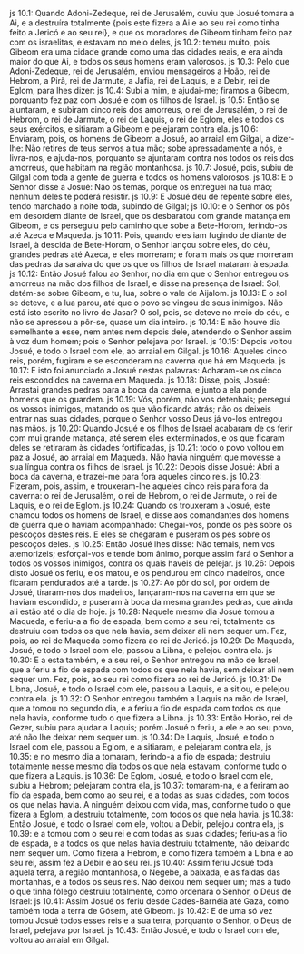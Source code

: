 js 10.1: Quando Adoni-Zedeque, rei de Jerusalém, ouviu que Josué tomara a Ai, e a destruíra totalmente {pois este fizera a Ai e ao seu rei como tinha feito a Jericó e ao seu rei}, e que os moradores de Gibeom tinham feito paz com os israelitas, e estavam no meio deles,
js 10.2: temeu muito, pois Gibeom era uma cidade grande como uma das cidades reais, e era ainda maior do que Ai, e todos os seus homens eram valorosos.
js 10.3: Pelo que Adoni-Zedeque, rei de Jerusalém, enviou mensageiros a Hoão, rei de Hebrom, a Pirã, rei de Jarmute, a Jafia, rei de Laquis, e a Debir, rei de Eglom, para lhes dizer:
js 10.4: Subi a mim, e ajudai-me; firamos a Gibeom, porquanto fez paz com Josué e com os filhos de Israel.
js 10.5: Então se ajuntaram, e subiram cinco reis dos amorreus, o rei de Jerusalém, o rei de Hebrom, o rei de Jarmute, o rei de Laquis, o rei de Eglom, eles e todos os seus exércitos, e sitiaram a Gibeom e pelejaram contra ela.
js 10.6: Enviaram, pois, os homens de Gibeom a Josué, ao arraial em Gilgal, a dizer-lhe: Não retires de teus servos a tua mão; sobe apressadamente a nós, e livra-nos, e ajuda-nos, porquanto se ajuntaram contra nós todos os reis dos amorreus, que habitam na região montanhosa.
js 10.7: Josué, pois, subiu de Gilgal com toda a gente de guerra e todos os homens valorosos.
js 10.8: E o Senhor disse a Josué: Não os temas, porque os entreguei na tua mão; nenhum deles te poderá resistir.
js 10.9: E Josué deu de repente sobre eles, tendo marchado a noite toda, subindo de Gilgal;
js 10.10: e o Senhor os pôs em desordem diante de Israel, que os desbaratou com grande matança em Gibeom, e os perseguiu pelo caminho que sobe a Bete-Horom, ferindo-os até Azeca e Maqueda.
js 10.11: Pois, quando eles iam fugindo de diante de Israel, à descida de Bete-Horom, o Senhor lançou sobre eles, do céu, grandes pedras até Azeca, e eles morreram; e foram mais os que morreram das pedras da saraiva do que os que os filhos de Israel mataram à espada.
js 10.12: Então Josué falou ao Senhor, no dia em que o Senhor entregou os amorreus na mão dos filhos de Israel, e disse na presença de Israel: Sol, detém-se sobre Gibeom, e tu, lua, sobre o vale de Aijalom.
js 10.13: E o sol se deteve, e a lua parou, até que o povo se vingou de seus inimigos. Não está isto escrito no livro de Jasar? O sol, pois, se deteve no meio do céu, e não se apressou a pôr-se, quase um dia inteiro.
js 10.14: E não houve dia semelhante a esse, nem antes nem depois dele, atendendo o Senhor assim à voz dum homem; pois o Senhor pelejava por Israel.
js 10.15: Depois voltou Josué, e todo o Israel com ele, ao arraial em Gilgal.
js 10.16: Aqueles cinco reis, porém, fugiram e se esconderam na caverna que há em Maqueda.
js 10.17: E isto foi anunciado a Josué nestas palavras: Acharam-se os cinco reis escondidos na caverna em Maqueda.
js 10.18: Disse, pois, Josué: Arrastai grandes pedras para a boca da caverna, e junto a ela ponde homens que os guardem.
js 10.19: Vós, porém, não vos detenhais; persegui os vossos inimigos, matando os que vão ficando atrás; não os deixeis entrar nas suas cidades, porque o Senhor vosso Deus já vo-los entregou nas mãos.
js 10.20: Quando Josué e os filhos de Israel acabaram de os ferir com mui grande matança, até serem eles exterminados, e os que ficaram deles se retiraram às cidades fortificadas,
js 10.21: todo o povo voltou em paz a Josué, ao arraial em Maqueda. Não havia ninguém que movesse a sua língua contra os filhos de Israel.
js 10.22: Depois disse Josué: Abri a boca da caverna, e trazei-me para fora aqueles cinco reis.
js 10.23: Fizeram, pois, assim, e trouxeram-lhe aqueles cinco reis para fora da caverna: o rei de Jerusalém, o rei de Hebrom, o rei de Jarmute, o rei de Laquis, e o rei de Eglom.
js 10.24: Quando os trouxeram a Josué, este chamou todos os homens de Israel, e disse aos comandantes dos homens de guerra que o haviam acompanhado: Chegai-vos, ponde os pés sobre os pescoços destes reis. E eles se chegaram e puseram os pés sobre os pescoços deles.
js 10.25: Então Josué lhes disse: Não temais, nem vos atemorizeis; esforçai-vos e tende bom ânimo, porque assim fará o Senhor a todos os vossos inimigos, contra os quais haveis de pelejar.
js 10.26: Depois disto Josué os feriu, e os matou, e os pendurou em cinco madeiros, onde ficaram pendurados até a tarde.
js 10.27: Ao pôr do sol, por ordem de Josué, tiraram-nos dos madeiros, lançaram-nos na caverna em que se haviam escondido, e puseram à boca da mesma grandes pedras, que ainda ali estão até o dia de hoje.
js 10.28: Naquele mesmo dia Josué tomou a Maqueda, e feriu-a a fio de espada, bem como a seu rei; totalmente os destruiu com todos os que nela havia, sem deixar ali nem sequer um. Fez, pois, ao rei de Maqueda como fizera ao rei de Jericó.
js 10.29: De Maqueda, Josué, e todo o Israel com ele, passou a Libna, e pelejou contra ela.
js 10.30: E a esta também, e a seu rei, o Senhor entregou na mão de Israel, que a feriu a fio de espada com todos os que nela havia, sem deixar ali nem sequer um. Fez, pois, ao seu rei como fizera ao rei de Jericó.
js 10.31: De Libna, Josué, e todo o Israel com ele, passou a Laquis, e a sitiou, e pelejou contra ela.
js 10.32: O Senhor entregou também a Laquis na mão de Israel, que a tomou no segundo dia, e a feriu a fio de espada com todos os que nela havia, conforme tudo o que fizera a Libna.
js 10.33: Então Horão, rei de Gezer, subiu para ajudar a Laquis; porém Josué o feriu, a ele e ao seu povo, até não lhe deixar nem sequer um.
js 10.34: De Laquis, Josué, e todo o Israel com ele, passou a Eglom, e a sitiaram, e pelejaram contra ela,
js 10.35: e no mesmo dia a tomaram, ferindo-a a fio de espada; destruiu totalmente nesse mesmo dia todos os que nela estavam, conforme tudo o que fizera a Laquis.
js 10.36: De Eglom, Josué, e todo o Israel com ele, subiu a Hebrom; pelejaram contra ela,
js 10.37: tomaram-na, e a feriram ao fio da espada, bem como ao seu rei, e a todas as suas cidades, com todos os que nelas havia. A ninguém deixou com vida, mas, conforme tudo o que fizera a Eglom, a destruiu totalmente, com todos os que nela havia.
js 10.38: Então Josué, e todo o Israel com ele, voltou a Debir, pelejou contra ela,
js 10.39: e a tomou com o seu rei e com todas as suas cidades; feriu-as a fio de espada, e a todos os que nelas havia destruiu totalmente, não deixando nem sequer um. Como fizera a Hebrom, e como fizera também a Libna e ao seu rei, assim fez a Debir e ao seu rei.
js 10.40: Assim feriu Josué toda aquela terra, a região montanhosa, o Negebe, a baixada, e as faldas das montanhas, e a todos os seus reis. Não deixou nem sequer um; mas a tudo o que tinha fôlego destruiu totalmente, como ordenara o Senhor, o Deus de Israel:
js 10.41: Assim Josué os feriu desde Cades-Barnéia até Gaza, como também toda a terra de Gósem, até Gibeom.
js 10.42: E de uma só vez tomou Josué todos esses reis e a sua terra, porquanto o Senhor, o Deus de Israel, pelejava por Israel.
js 10.43: Então Josué, e todo o Israel com ele, voltou ao arraial em Gilgal.
